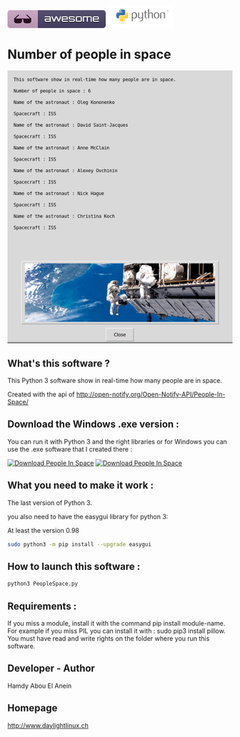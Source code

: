 ![Awesome](awesome.svg) ![Python](python.png)  

# Number of people in space

![Screenshot](screenshot.png)

## What's this software ?  

This Python 3 software show in real-time how many people are in space.

Created with the api of http://open-notify.org/Open-Notify-API/People-In-Space/

## Download the Windows .exe version :

You can run it with Python 3 and the right libraries or for Windows you can use the .exe software that I created there :

[![Download People In Space](https://img.shields.io/sourceforge/dm/people-in-space.svg)](https://sourceforge.net/projects/people-in-space/files/latest/download)
[![Download People In Space](https://a.fsdn.com/con/app/sf-download-button)](https://sourceforge.net/projects/people-in-space/files/latest/download)

## What you need to make it work :  


The last version of Python 3.

you also need to have the easygui library for python 3:

At least the version 0.98

```sh
sudo python3 -m pip install --upgrade easygui 
```

## How to launch this software :  

```sh
python3 PeopleSpace.py
```  

## Requirements :

If you miss a module, install it with the command pip install module-name. For example if you miss PIL you can install it with : sudo pip3 install pillow.
You must have read and write rights on the folder where you run this software.


## Developer - Author

Hamdy Abou El Anein

## Homepage

http://www.daylightlinux.ch 
